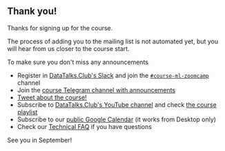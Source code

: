 ## Thank you!

Thanks for signing up for the course.

The process of adding you to the mailing list is not automated yet, 
but you will hear from us closer to the course start. 

To make sure you don't miss any announcements

- Register in [DataTalks.Club's Slack](https://datatalks.club/slack.html) and join the [`#course-ml-zoomcamp`](https://app.slack.com/client/T01ATQK62F8/C0288NJ5XSA) channel
- Join the [course Telegram channel with announcements](https://t.me/mlzoomcamp)
- [Tweet about the course!](https://clicktotweet.com/XZ6b9)
- Subscribe to [DataTalks.Club's YouTube channel](https://www.youtube.com/c/DataTalksClub) and check 
  [the course playlist](https://www.youtube.com/playlist?list=PL3MmuxUbc_hIhxl5Ji8t4O6lPAOpHaCLR)
- Subscribe to our [public Google Calendar](https://calendar.google.com/calendar/?cid=cGtjZ2tkbGc1OG9yb2lxa2Vwc2g4YXMzMmNAZ3JvdXAuY2FsZW5kYXIuZ29vZ2xlLmNvbQ) (it works from Desktop only)
- Check our [Technical FAQ](https://docs.google.com/document/d/1LpPanc33QJJ6BSsyxVg-pWNMplal84TdZtq10naIhD8/edit) if you have questions 

See you in September!
